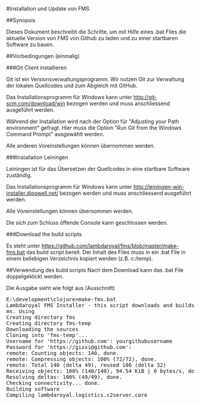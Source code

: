#Installation und Update von FMS

##Synopsis

Dieses Dokument beschreibt die Schritte, um mit Hilfe eines .bat Files die aktuelle Version von FMS von Github zu laden und zu einer startbaren Software zu bauen.

##Vorbedingungen (einmalig)

###Git Client installieren

Git ist ein Versionsverwaltungsprogramm. Wir nutzen Git zur Verwaltung der lokalen Quellcodes und zum Abgleich mit GitHub.

Das Installationsprogramm für Windows kann unter http://git-scm.com/download/win bezogen werden und muss anschliessend ausgeführt werden.

Während der Installation wird nach der Option für "Adjusting your Path environment" gefragt. Hier muss die Option "Run Git from the Windows Command Prompt" ausgewählt werden.

Alle anderen Voreinstellungen können übernommen werden.

###Installation Leiningen

Leiningen ist für das Übersetzen der Quellcodes in eine startbare Software zuständig.

Das Installationsprogramm für Windows kann unter http://leiningen-win-installer.djpowell.net/ bezogen werden und muss anschliessend ausgeführt werden.

Alle Voreinstellungen können übernommen werden. 

Die sich zum Schluss öffende Console kann geschlossen werden.

###Download the build scripts

Es steht unter https://github.com/lambdaroyal/fms/blob/master/make-fms.bat das build script bereit. Der Inhalt des Files muss in ein .bat File in einem beliebigen Verzeichnis kopiert werden (z.B. c:/temp).

##Verwendung des build scripts
Nach dem Download kann das .bat File doppelgeklickt werden. 

Die Ausgabe sieht wie folgt aus (Ausschnitt)

<pre>
E:\development\clojure>make-fms.bat
Lambdaroyal FMS Installer - this script downloads and builds the software into f
ms. Using
Creating directory fms
Creating directory fms-temp
Downloading the sources
Cloning into 'fms-temp'...
Username for 'https://github.com': yourgithubusername
Password for 'https://gixxi@github.com':
remote: Counting objects: 140, done.
remote: Compressing objects: 100% (72/72), done.
remote: Total 140 (delta 49), reused 106 (delta 32)
Receiving objects: 100% (140/140), 94.54 KiB | 0 bytes/s, done.
Resolving deltas: 100% (49/49), done.
Checking connectivity... done.
Building software
Compiling lambdaroyal.logistics.c2server.core
</pre>



